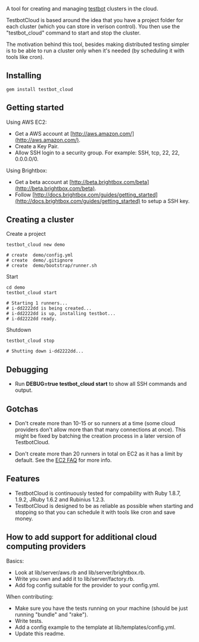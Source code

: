 A tool for creating and managing [testbot](https://github.com/joakimk/testbot) clusters in the cloud.

TestbotCloud is based around the idea that you have a project folder for each cluster (which you can store in verison control). You then use the "testbot_cloud" command to start and stop the cluster.

The motivation behind this tool, besides making distributed testing simpler is to be able to run a cluster only when it's needed (by scheduling it with tools like cron).

Installing
----

    gem install testbot_cloud

Getting started
----

Using AWS EC2:

* Get a AWS account at [http://aws.amazon.com/](http://aws.amazon.com/).
* Create a Key Pair.
* Allow SSH login to a security group. For example: SSH, tcp, 22, 22, 0.0.0.0/0.

Using Brightbox:

* Get a beta account at [http://beta.brightbox.com/beta](http://beta.brightbox.com/beta).
* Follow [http://docs.brightbox.com/guides/getting_started](http://docs.brightbox.com/guides/getting_started) to setup a SSH key.

Creating a cluster
----

Create a project

    testbot_cloud new demo

    # create  demo/config.yml
    # create  demo/.gitignore
    # create  demo/bootstrap/runner.sh

Start

    cd demo
    testbot_cloud start
    
    # Starting 1 runners...
    # i-dd2222dd is being created...
    # i-dd2222dd is up, installing testbot...
    # i-dd2222dd ready.
  
Shutdown

    testbot_cloud stop

    # Shutting down i-dd2222dd...

Debugging
----

  * Run **DEBUG=true testbot_cloud start** to show all SSH commands and output.

Gotchas
-----

* Don't create more than 10-15 or so runners at a time (some cloud providers don't allow more than that many connections at once). This might be fixed by batching the creation process in a later version of TestbotCloud.

* Don't create more than 20 runners in total on EC2 as it has a limit by default. See the [EC2 FAQ](http://aws.amazon.com/ec2/faqs) for more info.

Features
-----

* TestbotCloud is continuously tested for compability with Ruby 1.8.7, 1.9.2, JRuby 1.6.2 and Rubinius 1.2.3.
* TestbotCloud is designed to be as reliable as possible when starting and stopping so that you can schedule it with tools like cron and save money.

How to add support for additional cloud computing providers
-----

Basics:

* Look at lib/server/aws.rb and lib/server/brightbox.rb.
* Write you own and add it to lib/server/factory.rb.
* Add fog config suitable for the provider to your config.yml.

When contributing:

* Make sure you have the tests running on your machine (should be just running "bundle" and "rake").
* Write tests.
* Add a config example to the template at lib/templates/config.yml.
* Update this readme.


